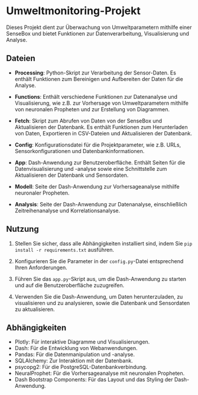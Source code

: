 # Umweltmonitoring-Projekt

Dieses Projekt dient zur Überwachung von Umweltparametern mithilfe einer SenseBox und bietet Funktionen zur Datenverarbeitung, Visualisierung und Analyse.

## Dateien

- **Processing**: Python-Skript zur Verarbeitung der Sensor-Daten. Es enthält Funktionen zum Bereinigen und Aufbereiten der Daten für die Analyse.

- **Functions**: Enthält verschiedene Funktionen zur Datenanalyse und Visualisierung, wie z.B. zur Vorhersage von Umweltparametern mithilfe von neuronalen Propheten und zur Erstellung von Diagrammen.

- **Fetch**: Skript zum Abrufen von Daten von der SenseBox und Aktualisieren der Datenbank. Es enthält Funktionen zum Herunterladen von Daten, Exportieren in CSV-Dateien und Aktualisieren der Datenbank.

- **Config**: Konfigurationsdatei für die Projektparameter, wie z.B. URLs, Sensorkonfigurationen und Datenbankinformationen.

- **App**: Dash-Anwendung zur Benutzeroberfläche. Enthält Seiten für die Datenvisualisierung und -analyse sowie eine Schnittstelle zum Aktualisieren der Datenbank und Sensordaten.

- **Modell**: Seite der Dash-Anwendung zur Vorhersageanalyse mithilfe neuronaler Propheten.

- **Analysis**: Seite der Dash-Anwendung zur Datenanalyse, einschließlich Zeitreihenanalyse und Korrelationsanalyse.

## Nutzung

1. Stellen Sie sicher, dass alle Abhängigkeiten installiert sind, indem Sie `pip install -r requirements.txt` ausführen.

2. Konfigurieren Sie die Parameter in der `config.py`-Datei entsprechend Ihren Anforderungen.

3. Führen Sie das `app.py`-Skript aus, um die Dash-Anwendung zu starten und auf die Benutzeroberfläche zuzugreifen.

4. Verwenden Sie die Dash-Anwendung, um Daten herunterzuladen, zu visualisieren und zu analysieren, sowie die Datenbank und Sensordaten zu aktualisieren.

## Abhängigkeiten

- Plotly: Für interaktive Diagramme und Visualisierungen.
- Dash: Für die Entwicklung von Webanwendungen.
- Pandas: Für die Datenmanipulation und -analyse.
- SQLAlchemy: Zur Interaktion mit der Datenbank.
- psycopg2: Für die PostgreSQL-Datenbankverbindung.
- NeuralProphet: Für die Vorhersageanalyse mit neuronalen Propheten.
- Dash Bootstrap Components: Für das Layout und das Styling der Dash-Anwendung.


